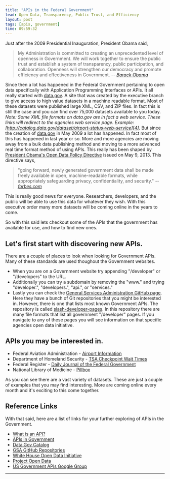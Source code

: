 ```yaml
---
title: "APIs in the Federal Government"
lead: Open Data, Transparency, Public Trust, and Efficiency
layout: post
tags: [apis, government]
time: 09:59:32
---
```

Just after the 2009 Presidential Inauguration, President Obama said,

> My Administration is committed to creating an unprecedented level of openness in Government.  We will work together to ensure the public trust and establish a system of transparency, public participation, and collaboration. Openness will strengthen our democracy and promote efficiency and effectiveness in Government.
-- <cite>[Barack Obama][1]</cite>

<!-- more --> 

Since then a lot has happened in the Federal Government pertaining to open data specifically with Application Programming Interfaces or APIs. It all really started with [data.gov](http://www.data.gov). A site that was created by the executive branch to give access to high value datasets in a machine readable format. Most of these datasets were published large XML, CSV, and ZIP files. In fact this is still the case and you can find over 75,000 datasets available to you today. *Note: Some XML file formats on data.gov are in fact a web service. These links will redirect to the agencies web service page. Example: [http://catalog.data.gov/dataset/airport-status-web-service][4].* But since the creation of [data.gov](http://www.data.gov) in May 2009 a lot has happened. In fact most of this has happened in last year or so. More and more agencies are moving away from a bulk data publishing method and moving to a more advanced real time format method of using APIs. This really has been shaped by [President Obama's Open Data Policy Directive][3] issued on May 9, 2013. This directive says, 

> "going forward, newly generated government data shall be made freely available in open, machine-readable formats, while  appropriately safeguarding privacy, confidentiality, and security."
-- <cite>[forbes.com][2]</cite>

This is really good news for everyone.  Researchers, developers, and the public will be able to use this data for whatever they wish. With this executive order many more datasets will be coming online in the years to come.

So with this said lets checkout some of the APIs that the government has available for use, and how to find new ones. 

## Let's first start with discovering new APIs. 
There are a couple of places to look when looking for Government APIs. Many of these standards are used thoughout the Government websites.

* When you are on a Government website try appending "/developer" or "/developers" to the URL.
* Additionally you can try a subdomain by removing the "www." and trying "developer.", "developers.", "api.", or "services."
* Lastly you can check the [General Services Administration GitHub page][6]. Here they have a bunch of Git repositories that you might be interested in. However, there is one that lists most known Government APIs.  The repository is called [slash-developer-pages][5]. In this repository there are many file formats that list all government "/developer" pages.  If you navigate to any of these pages you will see information on that specific agencies open data initiative. 


## APIs you may be interested in.

* Federal Aviation Administration - [Airport Information](http://services.faa.gov/docs/services/airport/)
* Department of Homeland Security - [TSA Checkpoint Wait Times](http://www.dhs.gov/mytsa-api-documentation)
* Federal Register - [Daily Journal of the Federal Government](https://www.federalregister.gov/learn/developers)
* National Library of Medicine - [Pillbox](http://pillbox.nlm.nih.gov/API-documentation.html)

As you can see there are a vast variety of datasets. These are just a couple of examples that you may find interesting. More are coming online every month and it's exciting to this come together.

## Reference Links
With that said, here are a list of links for your further exploring of APIs in the Government.

* [What is an API?](http://apievangelist.com/, "What is an API")
* [APIs in Government](http://www.howto.gov/mobile/apis-in-government "APIs in Government - HowTo.gov")
* [Data.Gov Catalog](http://catalog.data.gov/ "Data.Gov")
* [GSA GitHub Repositories](https://github.com/GSA/ "GSA Github")
* [White House Open Data Initiative](http://www.whitehouse.gov/open, "White House Open Data Initiative")
* [Project Open Data](http://project-open-data.github.io/, "Project Open Data")
* [US Government APIs Google Group](https://groups.google.com/forum/?fromgroups#!forum/us-government-apis)

----

[1]: http://www.whitehouse.gov/the_press_office/TransparencyandOpenGovernment
[2]: http://www.forbes.com/sites/reuvencohen/2013/05/09/obama-signs-open-data-executive-order-all-u-s-government-data-to-be-made-freely-available/
[3]: http://www.whitehouse.gov/sites/default/files/omb/memoranda/2013/m-13-13.pdf
[4]: http://catalog.data.gov/dataset/airport-status-web-service
[5]: https://github.com/GSA/slash-developer-pages
[6]: https://github.com/GSA/